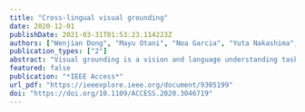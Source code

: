 ```yaml
---
title: "Cross-lingual visual grounding"
date: 2020-12-01
publishDate: 2021-03-31T01:53:23.114223Z
authors: ["Wenjian Dong", "Mayu Otani", "Noa Garcia", "Yuta Nakashima", "Chenhui Chu"]
publication_types: ["2"]
abstract: "Visual grounding is a vision and language understanding task aiming at locating a region in an image according to a specific query phrase. However, most previous studies only address this task for the English language. Although there are previous cross-lingual vision and language studies, they work on image and video captioning, and visual question answering. In this paper, we present the first work on cross-lingual visual grounding to expand the task to different languages to study an effective yet efficient way for visual grounding on other languages. We construct a visual grounding dataset for French via crowdsourcing. Our dataset consists of 14k, 3k, and 3k query phrases with their corresponding image regions for 5k, 1k, and 1k training, validation and test images, respectively. In addition, we propose a cross-lingual visual grounding approach that transfers the knowledge from a learnt English model to a French model. Despite that the size of our French dataset is 1/6 of the English dataset, experiments indicate that our model achieves an accuracy of 65.17%, which is comparable to the accuracy 69.04% of the English model. Our dataset and codes are available at https://github.com/ids-cv/Multi-Lingual-Visual-Grounding."
featured: false
publication: "*IEEE Access*"
url_pdf: "https://ieeexplore.ieee.org/document/9305199"
doi: "https://doi.org/10.1109/ACCESS.2020.3046719"
---
```


